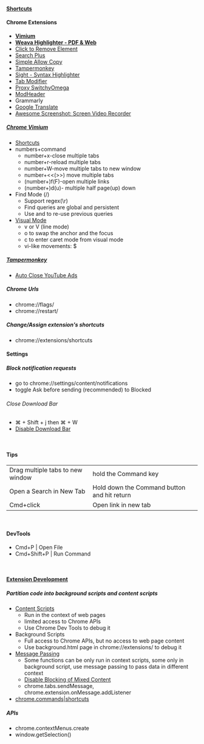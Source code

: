 <!-- http://lifelongprogrammer.blogspot.com/2018/06/chrome-tips-and-tricks.html -->
#### [Shortcuts](http://lifelongprogrammer.blogspot.com/2018/05/keyboard-shortcuts.html#chrome)
#### Chrome Extensions
- **[Vimium](https://chrome.google.com/webstore/search/Vimium?_category=extensions)**
- **[Weava Highlighter - PDF & Web](https://chrome.google.com/webstore/detail/weava-highlighter-pdf-web/cbnaodkpfinfiipjblikofhlhlcickei/related)**
- [Click to Remove Element](https://chrome.google.com/webstore/detail/click-to-remove-element/jcgpghgjhhahcefnfpbncdmhhddedhnk)
- [Search Plus](https://chrome.google.com/webstore/detail/search-plus/cdpohbejnbclggljmoijjcpdhbaaijfm)
- [Simple Allow Copy](https://chrome.google.com/webstore/detail/simple-allow-copy/aefehdhdciieocakfobpaaolhipkcpgc)
- [Tampermonkey](https://chrome.google.com/webstore/detail/tampermonkey/dhdgffkkebhmkfjojejmpbldmpobfkfo)
- [Sight - Syntax Highlighter](https://chrome.google.com/webstore/search/Sight?_category=extensions)
- [Tab Modifier](https://chrome.google.com/webstore/detail/tab-modifier/hcbgadmbdkiilgpifjgcakjehmafcjai)
- [Proxy SwitchyOmega](https://chrome.google.com/webstore/detail/proxy-switchyomega/padekgcemlokbadohgkifijomclgjgif)
- [ModHeader](https://chrome.google.com/webstore/detail/modheader/idgpnmonknjnojddfkpgkljpfnnfcklj)
- Grammarly
- [Google Translate](https://chrome.google.com/webstore/detail/google-translate/aapbdbdomjkkjkaonfhkkikfgjllcleb)
- [Awesome Screenshot: Screen Video Recorder](https://chrome.google.com/webstore/detail/awesome-screenshot-screen/nlipoenfbbikpbjkfpfillcgkoblgpmj)

##### [Chrome Vimium](https://github.com/philc/vimium)
- [Shortcuts](http://lifelongprogrammer.blogspot.com/2018/05/keyboard-shortcuts.html#vimium)
- numbers+command
    - number+x-close multiple tabs
    - number+r-reload multiple tabs
    - number+W-move multiple tabs to new window
    - number+<<(>>) move multiple tabs
    - (number+)f(F)-open multiple links
    - (number+)d(u)- multiple half page(up) down
- Find Mode (/)
    - Support regex(\r)
    - Find queries are global and persistent
    - Use <Up> and <Down> to re-use previous queries
- [Visual Mode](https://github.com/philc/vimium/wiki/Visual-Mode)
    - v or V (line mode)
    - o to swap the anchor and the focus
    - c to enter caret mode from visual mode
    - vi-like movements: $

##### [Tampermonkey](https://chrome.google.com/webstore/detail/tampermonkey/dhdgffkkebhmkfjojejmpbldmpobfkfo)
- [Auto Close YouTube Ads
](https://greasyfork.org/en/scripts/9165-auto-close-youtube-ads)

##### Chrome Urls
- chrome://flags/
- chrome://restart/

##### Change/Assign extension's shortcuts
- chrome://extensions/shortcuts

#### Settings
##### Block notification requests
- go to chrome://settings/content/notifications
- toggle Ask before sending (recommended) to Blocked

###### Close Download Bar
- ⌘ + Shift + j then ⌘ + W
- [Disable Download Bar](https://chrome.google.com/webstore/detail/disable-download-bar/epnnapjdpplekmodajomjojfpeicclep/related)

<br/>

#### Tips
|     |     |
| --- | --- |
Drag multiple tabs to new window|hold the Command key
Open a Search in New Tab|Hold down the Command button and hit return
Cmd+click|Open link in new tab

<br/>

#### DevTools
- Cmd+P | Open File
- Cmd+Shift+P | Run Command

<br/>

#### [Extension Development](https://developer.chrome.com/extensions/overview)
##### Partition code into background scripts and content scripts
- [Content Scripts](https://developer.chrome.com/extensions/content_scripts)
    - Run in the context of web pages
    - limited access to Chrome APIs
    - Use Chrome Dev Tools to debug it
- Background Scripts
    - Full access to Chrome APIs, but no access to web page content
    -  Use background.html page in chrome://extensions/ to debug it
- [Message Passing](https://developer.chrome.com/apps/messaging)
    - Some functions can be only run in context scripts, some only in background script, use message passing to pass data in different context 
    - [Disable Blocking of Mixed Content](https://stackoverflow.com/questions/36348559/chrome-extension-disable-blocking-of-mixed-content)
    - chrome.tabs.sendMessage, chrome.extension.onMessage.addListener
- [chrome.commands|shortcuts](https://developer.chrome.com/apps/commands)


##### APIs
- chrome.contextMenus.create
- window.getSelection()
